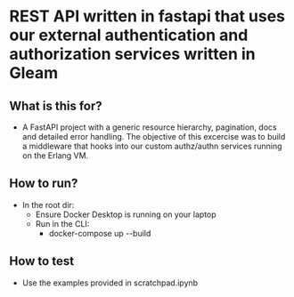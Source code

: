 # REST API written in fastapi that uses our external authentication and authorization services written in Gleam

## What is this for?
- A FastAPI project with a generic resource hierarchy, pagination, docs and detailed error handling.  The objective of this excercise was to build a middleware that hooks into our custom authz/authn services running on the Erlang VM.

## How to run?
- In the root dir:
    - Ensure Docker Desktop is running on your laptop
    - Run in the CLI:
        - docker-compose up --build

## How to test
- Use the examples provided in scratchpad.ipynb